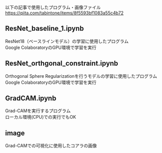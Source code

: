 以下の記事で使用したプログラム・画像ファイル  
https://qiita.com/tabintone/items/8f5593bf1083a55c4b72

## ResNet_baseline_1.ipynb  
ResNet18（ベースラインモデル）の学習に使用したプログラム  
Google ColaboratoryのGPU環境で学習を実行　　

## ResNet_orthgonal_constraint.ipynb
Orthogonal Sphere Regularizationを行うモデルの学習に使用したプログラム  
Google ColaboratoryのGPU環境で学習を実行  

## GradCAM.ipynb
Grad-CAMを実行するプログラム  
ローカル環境(CPU)での実行でもOK  

## image
Grad-CAMでの可視化に使用したコアラの画像


